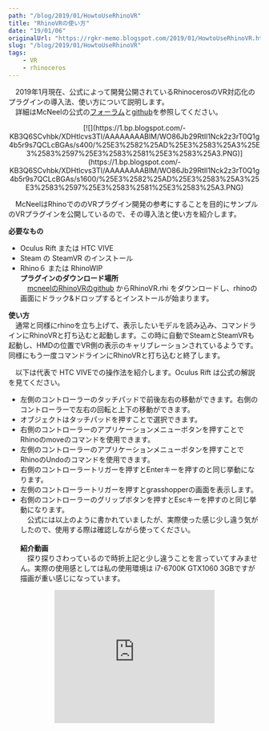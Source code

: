 ```yaml
---
path: "/blog/2019/01/HowtoUseRhinoVR"
title: "RhinoVRの使い方"
date: "19/01/06"
originalUrl: "https://rgkr-memo.blogspot.com/2019/01/HowtoUseRhinoVR.html"
slug: "/blog/2019/01/HowtoUseRhinoVR"
tags:
    - VR
    - rhinoceros
---
```

　2019年1月現在、公式によって開発公開されているRhinocerosのVR対応化のプラグインの導入法、使い方について説明します。  
　詳細はMcNeelの公式の[フォーラム](https://discourse.mcneel.com/t/rhinovr-a-sample-plug-in-for-rendering-rhino-viewports-in-virtual-reality/64481)と[github](https://github.com/mcneel/RhinoVR)を参照してください。  

<div class="separator" style="clear: both; text-align: center;">[![](https://1.bp.blogspot.com/-KB3Q6SCvhbk/XDHtlcvs3TI/AAAAAAAABlM/WO86Jb29RtIl1Nck2z3rT0Q1g4b5r9s7QCLcBGAs/s400/%25E3%2582%25AD%25E3%2583%25A3%25E3%2583%2597%25E3%2583%2581%25E3%2583%25A3.PNG)](https://1.bp.blogspot.com/-KB3Q6SCvhbk/XDHtlcvs3TI/AAAAAAAABlM/WO86Jb29RtIl1Nck2z3rT0Q1g4b5r9s7QCLcBGAs/s1600/%25E3%2582%25AD%25E3%2583%25A3%25E3%2583%2597%25E3%2583%2581%25E3%2583%25A3.PNG)</div>  

　McNeelはRhinoでののVRプラグイン開発の参考にすることを目的にサンプルのVRプラグインを公開しているので、その導入法と使い方を紹介します。  
<div>  

**必要なもの**  

*   Oculus Rift または HTC VIVE
*   Steam の SteamVR のインストール
*   Rhino６ または RhinoWIP  
**プラグインのダウンロード場所**  
　[mcneelのRhinoVRのgithub](https://github.com/mcneel/RhinoVR/releases) からRhinoVR.rhi をダウンロードし、rhinoの画面にドラック&ドロップするとインストールが始まります。  

**使い方**  
　通常と同様にrhinoを立ち上げて、表示したいモデルを読み込み、コマンドラインにRhinoVRと打ち込むと起動します。この時に自動でSteamとSteamVRも起動し、HMDの位置でVR側の表示のキャリブレーションされているようです。同様にもう一度コマンドラインにRhinoVRと打ち込むと終了します。  

　以下は代表で HTC VIVEでの操作法を紹介します。Oculus Rift は公式の解説を見てください。  

*   左側のコントローラーのタッチパッドで前後左右の移動ができます。右側のコントローラーで左右の回転と上下の移動ができます。
*   オブジェクトはタッチパッドを押すことで選択できます。
*   右側のコントローラーのアプリケーションメニューボタンを押すことでRhinoのmoveのコマンドを使用できます。
*   左側のコントローラーのアプリケーションメニューボタンを押すことでRhinoのUndoのコマンドを使用できます。
*   右側のコントローラートリガーを押すとEnterキーを押すのと同じ挙動になります。
*   左側のコントローラートリガーを押すとgrasshopperの画面を表示します。
*   右側のコントローラーのグリップボタンを押すとEscキーを押すのと同じ挙動になります。<div>　公式には以上のように書かれていましたが、実際使った感じ少し違う気がしたので、使用する際は確認しながら使ってください。</div>  
**紹介動画**  
　探り探りさわっているので時折上記と少し違うことを言っていてすみません。実際の使用感としては私の使用環境は i7-6700K GTX1060 3GBですが 描画が重い感じになっています。  
<div class="separator" style="clear: both; text-align: center;"><iframe allowfullscreen="" class="YOUTUBE-iframe-video" data-thumbnail-src="https://i.ytimg.com/vi/0yAKbjpuyhU/0.jpg" frameborder="0" height="266" src="https://www.youtube.com/embed/0yAKbjpuyhU?feature=player_embedded" width="320"></iframe></div>  

</div>